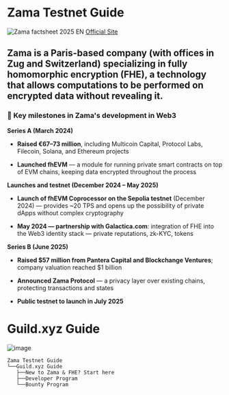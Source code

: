 # Zama Testnet Guide

![Zama factsheet 2025 EN](https://github.com/user-attachments/assets/984fce0c-df58-4f97-8646-02b45ce47afc)
[Official Site](zama.ai)

## Zama is a Paris-based company (with offices in Zug and Switzerland) specializing in fully homomorphic encryption (FHE), a technology that allows computations to be performed on encrypted data without revealing it.

### 🚀 Key milestones in Zama's development in Web3

**Series A (March 2024)**
- **Raised €67–73 million**, including Multicoin Capital, Protocol Labs, Filecoin, Solana, and Ethereum projects


- **Launched fhEVM** — a module for running private smart contracts on top of EVM chains, keeping data encrypted throughout the process 


**Launches and testnet (December 2024 – May 2025)**
- **Launch of fhEVM Coprocessor on the Sepolia testnet** (December 2024) — provides ~20 TPS and opens up the possibility of private dApps without complex cryptography 


- **May 2024 — partnership with Galactica.com**: integration of FHE into the Web3 identity stack — private reputations, zk-KYC, tokens


**Series B (June 2025)**
- **Raised $57 million from Pantera Capital and Blockchange Ventures**; company valuation reached $1 billion


- **Announced Zama Protocol** — a privacy layer over existing chains, protecting transactions and states

- **Public testnet to launch in July 2025**

# Guild.xyz Guide 

![image](https://github.com/user-attachments/assets/206a8970-f506-4179-8015-8ea03fd35326)


```
Zama Testnet Guide
└──Guild.xyz Guide
   ├──New to Zama & FHE? Start here
   ├──Developer Program
   └──Bounty Program
```
